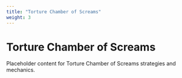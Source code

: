 ```yaml
---
title: "Torture Chamber of Screams"
weight: 3
---
```


# Torture Chamber of Screams

Placeholder content for Torture Chamber of Screams strategies and mechanics.
